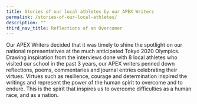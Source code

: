 ```yaml
---
title: Stories of our local athletes by our APEX Writers
permalink: /stories-of-our-local-athletes/
description: ""
third_nav_title: Reflections of an Overcomer
---
```


<p>Our APEX Writers decided that it was timely to shine the spotlight on our national representatives at the much anticipated Tokyo 2020 Olympics. Drawing inspiration from the interviews done with 8 local athletes who visited our school in the past 3 years, our APEX writers penned down reflections, poems, commentaries and journal entries celebrating their virtues. Virtues such as resilience, courage and determination inspired the writings and represent the power of the human spirit to overcome and to endure. This is the spirit that inspires us to overcome difficulties as a human race, and as a nation.</p>